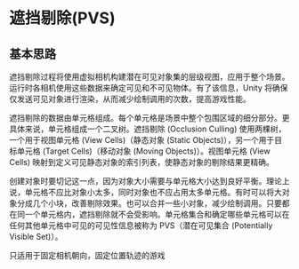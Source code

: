 # 遮挡剔除\(PVS\)

## 基本思路

遮挡剔除过程将使用虚拟相机构建潜在可见对象集的层级视图，应用于整个场景。运行时各相机使用这些数据来确定可见和不可见物体。有了该信息，Unity 将确保仅发送可见对象进行渲染，从而减少绘制调用的次数，提高游戏性能。

遮挡剔除的数据由单元格组成。每个单元格是场景中整个包围区域的细分部分。更具体来说，单元格组成一个二叉树。遮挡剔除 \(Occlusion Culling\) 使用两棵树，一个用于视图单元格 \(View Cells\)（静态对象 \(Static Objects\)），另一个用于目标单元格 \(Target Cells\)（移动对象 \(Moving Objects\)）。视图单元格 \(View Cells\) 映射到定义可见静态对象的索引列表，使静态对象的剔除结果更精确。

创建对象时要切记这一点，因为对象大小需要与单元格大小达到良好平衡。理论上说，单元格不应比对象小太多，同时对象也不应占用太多单元格。有时可以将大对象分成几个小块，改善剔除效果。也可以合并一些小对象，减少绘制调用。只要都在同一个单元格内，遮挡剔除就不会受影响。单元格集合和确定哪些单元格可以在任何其他单元格中可见的可见性信息被称为 PVS（潜在可见集合 \(Potentially Visible Set\)）。

只适用于固定相机朝向，固定位置轨迹的游戏

